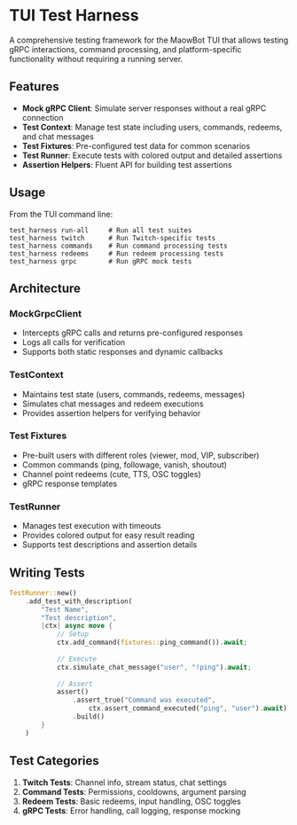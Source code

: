 # TUI Test Harness

A comprehensive testing framework for the MaowBot TUI that allows testing gRPC interactions, command processing, and platform-specific functionality without requiring a running server.

## Features

- **Mock gRPC Client**: Simulate server responses without a real gRPC connection
- **Test Context**: Manage test state including users, commands, redeems, and chat messages
- **Test Fixtures**: Pre-configured test data for common scenarios
- **Test Runner**: Execute tests with colored output and detailed assertions
- **Assertion Helpers**: Fluent API for building test assertions

## Usage

From the TUI command line:

```
test_harness run-all     # Run all test suites
test_harness twitch      # Run Twitch-specific tests
test_harness commands    # Run command processing tests
test_harness redeems     # Run redeem processing tests
test_harness grpc        # Run gRPC mock tests
```

## Architecture

### MockGrpcClient
- Intercepts gRPC calls and returns pre-configured responses
- Logs all calls for verification
- Supports both static responses and dynamic callbacks

### TestContext
- Maintains test state (users, commands, redeems, messages)
- Simulates chat messages and redeem executions
- Provides assertion helpers for verifying behavior

### Test Fixtures
- Pre-built users with different roles (viewer, mod, VIP, subscriber)
- Common commands (ping, followage, vanish, shoutout)
- Channel point redeems (cute, TTS, OSC toggles)
- gRPC response templates

### TestRunner
- Manages test execution with timeouts
- Provides colored output for easy result reading
- Supports test descriptions and assertion details

## Writing Tests

```rust
TestRunner::new()
    .add_test_with_description(
        "Test Name",
        "Test description",
        |ctx| async move {
            // Setup
            ctx.add_command(fixtures::ping_command()).await;
            
            // Execute
            ctx.simulate_chat_message("user", "!ping").await;
            
            // Assert
            assert()
                .assert_true("Command was executed", 
                    ctx.assert_command_executed("ping", "user").await)
                .build()
        }
    )
```

## Test Categories

1. **Twitch Tests**: Channel info, stream status, chat settings
2. **Command Tests**: Permissions, cooldowns, argument parsing
3. **Redeem Tests**: Basic redeems, input handling, OSC toggles
4. **gRPC Tests**: Error handling, call logging, response mocking